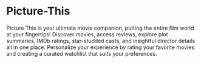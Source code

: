 # Picture-This

Picture This is your ultimate movie companion, putting the entire film world at your fingertips! Discover movies, access reviews, explore plot summaries, IMDb ratings, star-studded casts, and insightful director details all in one place. Personalize your experience by rating your favorite movies and creating a curated watchlist that suits your preferences. 
